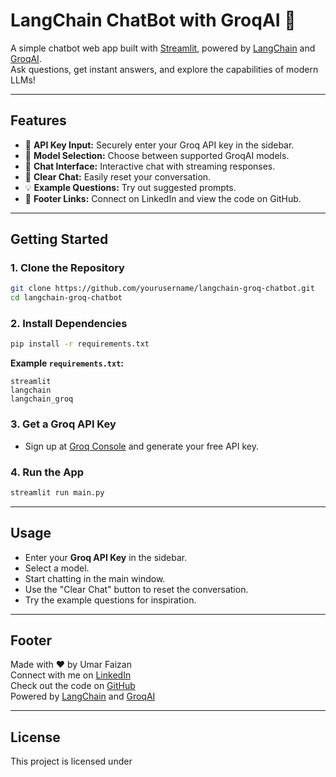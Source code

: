 # LangChain ChatBot with GroqAI 🤖

A simple chatbot web app built with [Streamlit](https://streamlit.io/), powered by [LangChain](https://langchain.com) and [GroqAI](https://groq.com).  
Ask questions, get instant answers, and explore the capabilities of modern LLMs!

---

## Features

- 🔑 **API Key Input:** Securely enter your Groq API key in the sidebar.
- 🤖 **Model Selection:** Choose between supported GroqAI models.
- 💬 **Chat Interface:** Interactive chat with streaming responses.
- 🧹 **Clear Chat:** Easily reset your conversation.
- 💡 **Example Questions:** Try out suggested prompts.
- 📎 **Footer Links:** Connect on LinkedIn and view the code on GitHub.

---

## Getting Started

### 1. Clone the Repository

```bash
git clone https://github.com/yourusername/langchain-groq-chatbot.git
cd langchain-groq-chatbot
```

### 2. Install Dependencies

```bash
pip install -r requirements.txt
```

**Example `requirements.txt`:**
```
streamlit
langchain
langchain_groq
```

### 3. Get a Groq API Key

- Sign up at [Groq Console](https://console.groq.com) and generate your free API key.

### 4. Run the App

```bash
streamlit run main.py
```

---

## Usage

- Enter your **Groq API Key** in the sidebar.
- Select a model.
- Start chatting in the main window.
- Use the "Clear Chat" button to reset the conversation.
- Try the example questions for inspiration.

---

## Footer

Made with ❤️ by Umar Faizan  
Connect with me on [LinkedIn](https://www.linkedin.com/in/u-faizan)  
Check out the code on [GitHub](https://github.com/u-faizan/Simple-LangChain-ChatBot-with-GroqAI)  
Powered by [LangChain](https://langchain.com) and [GroqAI](https://groq.com)

---

## License

This project is licensed under
